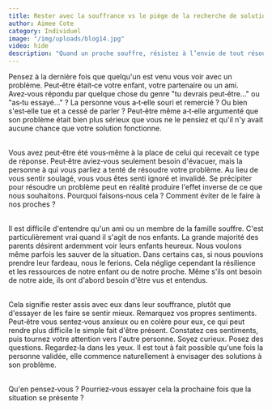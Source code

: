 ```yaml
---
title: Rester avec la souffrance vs le piège de la recherche de solutions
author: Aimee Cote
category: Individuel
image: "/img/uploads/blog14.jpg"
video: hide
description: "Quand un proche souffre, résistez à l’envie de tout résoudre. Restez présent, validez ses émotions et laissez les solutions émerger."
---
```

Pensez à la dernière fois que quelqu'un est venu vous voir avec un problème. Peut‑être était‑ce votre enfant, votre partenaire ou un ami. Avez‑vous répondu par quelque chose du genre "tu devrais peut‑être..." ou "as‑tu essayé..." ? La personne vous a‑t‑elle souri et remercié ? Ou bien s'est‑elle tue et a cessé de parler ? Peut‑être même a‑t‑elle argumenté que son problème était bien plus sérieux que vous ne le pensiez et qu'il n'y avait aucune chance que votre solution fonctionne.<br><br>

Vous avez peut‑être été vous‑même à la place de celui qui recevait ce type de réponse. Peut‑être aviez‑vous seulement besoin d'évacuer, mais la personne à qui vous parliez a tenté de résoudre votre problème. Au lieu de vous sentir soulagé, vous vous êtes senti ignoré et invalidé. Se précipiter pour résoudre un problème peut en réalité produire l'effet inverse de ce que nous souhaitons. Pourquoi faisons‑nous cela ? Comment éviter de le faire à nos proches ?<br><br>

Il est difficile d'entendre qu'un ami ou un membre de la famille souffre. C'est particulièrement vrai quand il s'agit de nos enfants. La grande majorité des parents désirent ardemment voir leurs enfants heureux. Nous voulons même parfois les sauver de la situation. Dans certains cas, si nous pouvions prendre leur fardeau, nous le ferions. Cela néglige cependant la résilience et les ressources de notre enfant ou de notre proche. Même s'ils ont besoin de notre aide, ils ont d'abord besoin d'être vus et entendus.<br><br>

Cela signifie rester assis avec eux dans leur souffrance, plutôt que d'essayer de les faire se sentir mieux. Remarquez vos propres sentiments. Peut‑être vous sentez‑vous anxieux ou en colère pour eux, ce qui peut rendre plus difficile le simple fait d'être présent. Constatez ces sentiments, puis tournez votre attention vers l'autre personne. Soyez curieux. Posez des questions. Regardez‑la dans les yeux. Il est tout à fait possible qu'une fois la personne validée, elle commence naturellement à envisager des solutions à son problème.<br><br>

Qu'en pensez‑vous ? Pourriez‑vous essayer cela la prochaine fois que la situation se présente ?